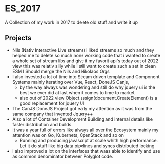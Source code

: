 # ES_2017
A Collection of my work in 2017 to delete old stuff and write it up


## Projects

- Nils (Nativ Interactive Live streams) i liked streams so much and they helped me to delete so much none working code that i wanted to create a whole set of stream libs and give it my favorit api's today out of 2022 view this was relativ silly while i still want to create such a set in clean ESM I Should merge the Nils and Nikolaos Orgs
- I also invested a lot of time into Stream driven template and Component Systems mainly iterating over Vue, React, DoneJS Canjs, 
  - by the way always was wondering and still do why jquery ui is the best we ever did at last when it comes to time to market
  - also out of 2022 view Object.assign(document.CreateElement) is a good replacement for jquery UI
- The CanJS DoneJS Project got early my attention as it was from the same company that invented Jquery++ 
- Also a lot of Container Development Building and internal details like faster distribution and builds.
- It was a year full of errors like always all over the Ecosystem mainly my attention was on Go, Kubernets, OpenStack and so on
  - Running and producing javascript at scale whith high performance. Let it do stuff like big data pipelines and syncs distributed locking 
- i also improved a lot on the interfaces that waas able to identify and use as common denominator between Polyglot code. 

